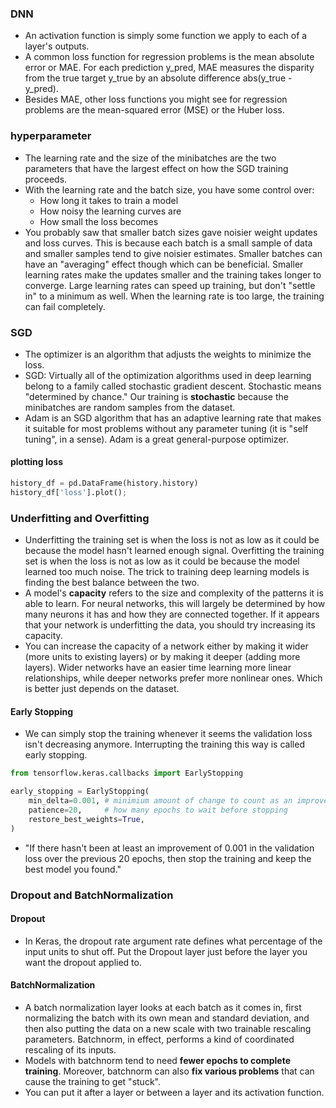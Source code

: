 ### DNN
- An activation function is simply some function we apply to each of a layer's outputs.
- A common loss function for regression problems is the mean absolute error or MAE. For each prediction y_pred, MAE measures the disparity from the true target y_true by an absolute difference abs(y_true - y_pred).
- Besides MAE, other loss functions you might see for regression problems are the mean-squared error (MSE) or the Huber loss.

### hyperparameter
- The learning rate and the size of the minibatches are the two parameters that have the largest effect on how the SGD training proceeds.
- With the learning rate and the batch size, you have some control over:
  - How long it takes to train a model
  - How noisy the learning curves are
  - How small the loss becomes
- You probably saw that smaller batch sizes gave noisier weight updates and loss curves. This is because each batch is a small sample of data and smaller samples tend to give noisier estimates. Smaller batches can have an "averaging" effect though which can be beneficial. Smaller learning rates make the updates smaller and the training takes longer to converge. Large learning rates can speed up training, but don't "settle in" to a minimum as well. When the learning rate is too large, the training can fail completely.

### SGD
- The optimizer is an algorithm that adjusts the weights to minimize the loss.
- SGD: Virtually all of the optimization algorithms used in deep learning belong to a family called stochastic gradient descent. Stochastic means "determined by chance." Our training is **stochastic** because the minibatches are random samples from the dataset.
- Adam is an SGD algorithm that has an adaptive learning rate that makes it suitable for most problems without any parameter tuning (it is "self tuning", in a sense). Adam is a great general-purpose optimizer.
#### plotting loss
```python
history_df = pd.DataFrame(history.history)
history_df['loss'].plot();
```

### Underfitting and Overfitting
- Underfitting the training set is when the loss is not as low as it could be because the model hasn't learned enough signal. Overfitting the training set is when the loss is not as low as it could be because the model learned too much noise. The trick to training deep learning models is finding the best balance between the two.
- A model's **capacity** refers to the size and complexity of the patterns it is able to learn. For neural networks, this will largely be determined by how many neurons it has and how they are connected together. If it appears that your network is underfitting the data, you should try increasing its capacity.
- You can increase the capacity of a network either by making it wider (more units to existing layers) or by making it deeper (adding more layers). Wider networks have an easier time learning more linear relationships, while deeper networks prefer more nonlinear ones. Which is better just depends on the dataset.

#### Early Stopping
- We can simply stop the training whenever it seems the validation loss isn't decreasing anymore. Interrupting the training this way is called early stopping.
```python
from tensorflow.keras.callbacks import EarlyStopping

early_stopping = EarlyStopping(
    min_delta=0.001, # minimium amount of change to count as an improvement
    patience=20,     # how many epochs to wait before stopping
    restore_best_weights=True,
)
```
- "If there hasn't been at least an improvement of 0.001 in the validation loss over the previous 20 epochs, then stop the training and keep the best model you found."

### Dropout and BatchNormalization
#### Dropout
- In Keras, the dropout rate argument rate defines what percentage of the input units to shut off. Put the Dropout layer just before the layer you want the dropout applied to.

#### BatchNormalization
- A batch normalization layer looks at each batch as it comes in, first normalizing the batch with its own mean and standard deviation, and then also putting the data on a new scale with two trainable rescaling parameters. Batchnorm, in effect, performs a kind of coordinated rescaling of its inputs.
- Models with batchnorm tend to need **fewer epochs to complete training**. Moreover, batchnorm can also **fix various problems** that can cause the training to get "stuck".
- You can put it after a layer or between a layer and its activation function.
